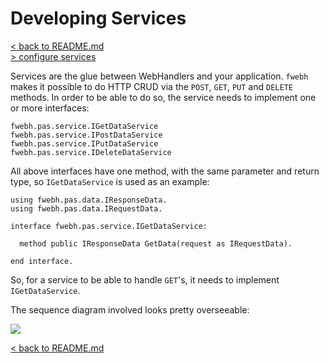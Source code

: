# Developing Services
[< back to README.md](../README.md)<br/>
[> configure services](services-config.md)

Services are the glue between WebHandlers and your application. `fwebh` makes it possible to do HTTP CRUD via the `POST`, `GET`, `PUT` and `DELETE` methods.
In order to be able to do so, the service needs to implement one or more interfaces:
```
fwebh.pas.service.IGetDataService
fwebh.pas.service.IPostDataService
fwebh.pas.service.IPutDataService
fwebh.pas.service.IDeleteDataService
```
All above interfaces have one method, with the same parameter and return type, so `IGetDataService` is used as an example:

```
using fwebh.pas.data.IResponseData.
using fwebh.pas.data.IRequestData.

interface fwebh.pas.service.IGetDataService:  
  
  method public IResponseData GetData(request as IRequestData).
  
end interface.
```
So, for a service to be able to handle `GET`'s, it needs to implement `IGetDataService`.

The sequence diagram involved looks pretty overseeable:

![](images/service-get.sequence.png)

[< back to README.md](../README.md)